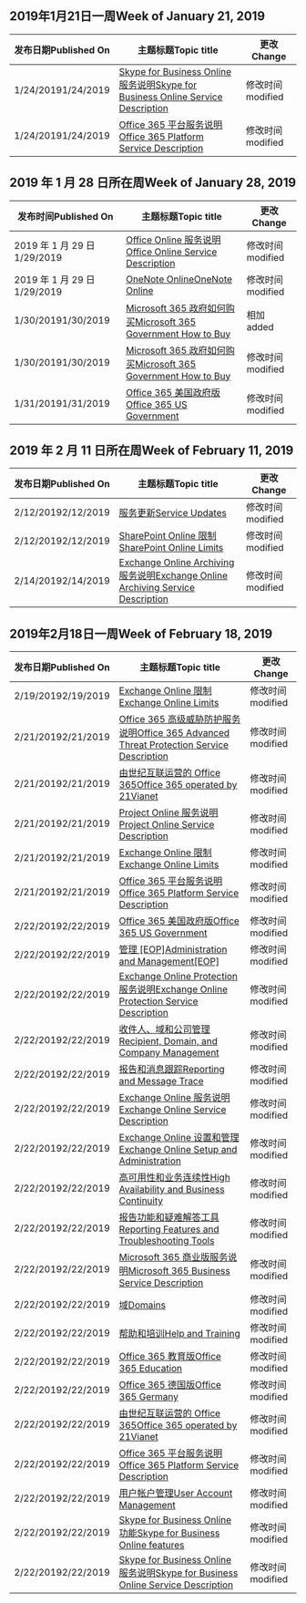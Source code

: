 <!-- This file is generated automatically each week. Changes made to this file will be overwritten.-->




## <a name="week-of-january-21-2019"></a><span data-ttu-id="6027f-101">2019年1月21日一周</span><span class="sxs-lookup"><span data-stu-id="6027f-101">Week of January 21, 2019</span></span>


| <span data-ttu-id="6027f-102">发布日期</span><span class="sxs-lookup"><span data-stu-id="6027f-102">Published On</span></span> |<span data-ttu-id="6027f-103">主题标题</span><span class="sxs-lookup"><span data-stu-id="6027f-103">Topic title</span></span> | <span data-ttu-id="6027f-104">更改</span><span class="sxs-lookup"><span data-stu-id="6027f-104">Change</span></span> |
|------|------------|--------|
| <span data-ttu-id="6027f-105">1/24/2019</span><span class="sxs-lookup"><span data-stu-id="6027f-105">1/24/2019</span></span> | [<span data-ttu-id="6027f-106">Skype for Business Online 服务说明</span><span class="sxs-lookup"><span data-stu-id="6027f-106">Skype for Business Online Service Description</span></span>](/Office365/ServiceDescriptions/skype-for-business-online-service-description/skype-for-business-online-service-description) | <span data-ttu-id="6027f-107">修改时间</span><span class="sxs-lookup"><span data-stu-id="6027f-107">modified</span></span> |
| <span data-ttu-id="6027f-108">1/24/2019</span><span class="sxs-lookup"><span data-stu-id="6027f-108">1/24/2019</span></span> | [<span data-ttu-id="6027f-109">Office 365 平台服务说明</span><span class="sxs-lookup"><span data-stu-id="6027f-109">Office 365 Platform Service Description</span></span>](/Office365/ServiceDescriptions/office-365-platform-service-description/office-365-platform-service-description) | <span data-ttu-id="6027f-110">修改时间</span><span class="sxs-lookup"><span data-stu-id="6027f-110">modified</span></span> |


## <a name="week-of-january-28-2019"></a><span data-ttu-id="6027f-111">2019 年 1 月 28 日所在周</span><span class="sxs-lookup"><span data-stu-id="6027f-111">Week of January 28, 2019</span></span>


| <span data-ttu-id="6027f-112">发布时间</span><span class="sxs-lookup"><span data-stu-id="6027f-112">Published On</span></span> |<span data-ttu-id="6027f-113">主题标题</span><span class="sxs-lookup"><span data-stu-id="6027f-113">Topic title</span></span> | <span data-ttu-id="6027f-114">更改</span><span class="sxs-lookup"><span data-stu-id="6027f-114">Change</span></span> |
|------|------------|--------|
| <span data-ttu-id="6027f-115">2019 年 1 月 29 日</span><span class="sxs-lookup"><span data-stu-id="6027f-115">1/29/2019</span></span> | [<span data-ttu-id="6027f-116">Office Online 服务说明</span><span class="sxs-lookup"><span data-stu-id="6027f-116">Office Online Service Description</span></span>](/Office365/ServiceDescriptions/office-online-service-description/office-online-service-description) | <span data-ttu-id="6027f-117">修改时间</span><span class="sxs-lookup"><span data-stu-id="6027f-117">modified</span></span> |
| <span data-ttu-id="6027f-118">2019 年 1 月 29 日</span><span class="sxs-lookup"><span data-stu-id="6027f-118">1/29/2019</span></span> | [<span data-ttu-id="6027f-119">OneNote Online</span><span class="sxs-lookup"><span data-stu-id="6027f-119">OneNote Online</span></span>](/Office365/ServiceDescriptions/office-online-service-description/onenote-online) | <span data-ttu-id="6027f-120">修改时间</span><span class="sxs-lookup"><span data-stu-id="6027f-120">modified</span></span> |
| <span data-ttu-id="6027f-121">1/30/2019</span><span class="sxs-lookup"><span data-stu-id="6027f-121">1/30/2019</span></span> | [<span data-ttu-id="6027f-122">Microsoft 365 政府如何购买</span><span class="sxs-lookup"><span data-stu-id="6027f-122">Microsoft 365 Government How to Buy</span></span>](/Office365/ServiceDescriptions/office-365-platform-service-description/office-365-us-government/microsoft-365-government-how-to-buy) | <span data-ttu-id="6027f-123">相加</span><span class="sxs-lookup"><span data-stu-id="6027f-123">added</span></span> |
| <span data-ttu-id="6027f-124">1/30/2019</span><span class="sxs-lookup"><span data-stu-id="6027f-124">1/30/2019</span></span> | [<span data-ttu-id="6027f-125">Microsoft 365 政府如何购买</span><span class="sxs-lookup"><span data-stu-id="6027f-125">Microsoft 365 Government How to Buy</span></span>](/Office365/ServiceDescriptions/office-365-platform-service-description/office-365-us-government/microsoft-365-government-how-to-buy) | <span data-ttu-id="6027f-126">修改时间</span><span class="sxs-lookup"><span data-stu-id="6027f-126">modified</span></span> |
| <span data-ttu-id="6027f-127">1/31/2019</span><span class="sxs-lookup"><span data-stu-id="6027f-127">1/31/2019</span></span> | [<span data-ttu-id="6027f-128">Office 365 美国政府版</span><span class="sxs-lookup"><span data-stu-id="6027f-128">Office 365 US Government</span></span>](/Office365/ServiceDescriptions/office-365-platform-service-description/office-365-us-government/office-365-us-government) | <span data-ttu-id="6027f-129">修改时间</span><span class="sxs-lookup"><span data-stu-id="6027f-129">modified</span></span> |


## <a name="week-of-february-11-2019"></a><span data-ttu-id="6027f-130">2019 年 2 月 11 日所在周</span><span class="sxs-lookup"><span data-stu-id="6027f-130">Week of February 11, 2019</span></span>


| <span data-ttu-id="6027f-131">发布日期</span><span class="sxs-lookup"><span data-stu-id="6027f-131">Published On</span></span> |<span data-ttu-id="6027f-132">主题标题</span><span class="sxs-lookup"><span data-stu-id="6027f-132">Topic title</span></span> | <span data-ttu-id="6027f-133">更改</span><span class="sxs-lookup"><span data-stu-id="6027f-133">Change</span></span> |
|------|------------|--------|
| <span data-ttu-id="6027f-134">2/12/2019</span><span class="sxs-lookup"><span data-stu-id="6027f-134">2/12/2019</span></span> | [<span data-ttu-id="6027f-135">服务更新</span><span class="sxs-lookup"><span data-stu-id="6027f-135">Service Updates</span></span>](/Office365/ServiceDescriptions/office-365-platform-service-description/service-updates) | <span data-ttu-id="6027f-136">修改时间</span><span class="sxs-lookup"><span data-stu-id="6027f-136">modified</span></span> |
| <span data-ttu-id="6027f-137">2/12/2019</span><span class="sxs-lookup"><span data-stu-id="6027f-137">2/12/2019</span></span> | [<span data-ttu-id="6027f-138">SharePoint Online 限制</span><span class="sxs-lookup"><span data-stu-id="6027f-138">SharePoint Online Limits</span></span>](/Office365/ServiceDescriptions/sharepoint-online-service-description/sharepoint-online-limits) | <span data-ttu-id="6027f-139">修改时间</span><span class="sxs-lookup"><span data-stu-id="6027f-139">modified</span></span> |
| <span data-ttu-id="6027f-140">2/14/2019</span><span class="sxs-lookup"><span data-stu-id="6027f-140">2/14/2019</span></span> | [<span data-ttu-id="6027f-141">Exchange Online Archiving 服务说明</span><span class="sxs-lookup"><span data-stu-id="6027f-141">Exchange Online Archiving Service Description</span></span>](/Office365/ServiceDescriptions/exchange-online-archiving-service-description/exchange-online-archiving-service-description) | <span data-ttu-id="6027f-142">修改时间</span><span class="sxs-lookup"><span data-stu-id="6027f-142">modified</span></span> |


## <a name="week-of-february-18-2019"></a><span data-ttu-id="6027f-143">2019年2月18日一周</span><span class="sxs-lookup"><span data-stu-id="6027f-143">Week of February 18, 2019</span></span>


| <span data-ttu-id="6027f-144">发布日期</span><span class="sxs-lookup"><span data-stu-id="6027f-144">Published On</span></span> |<span data-ttu-id="6027f-145">主题标题</span><span class="sxs-lookup"><span data-stu-id="6027f-145">Topic title</span></span> | <span data-ttu-id="6027f-146">更改</span><span class="sxs-lookup"><span data-stu-id="6027f-146">Change</span></span> |
|------|------------|--------|
| <span data-ttu-id="6027f-147">2/19/2019</span><span class="sxs-lookup"><span data-stu-id="6027f-147">2/19/2019</span></span> | [<span data-ttu-id="6027f-148">Exchange Online 限制</span><span class="sxs-lookup"><span data-stu-id="6027f-148">Exchange Online Limits</span></span>](/Office365/ServiceDescriptions/exchange-online-service-description/exchange-online-limits) | <span data-ttu-id="6027f-149">修改时间</span><span class="sxs-lookup"><span data-stu-id="6027f-149">modified</span></span> |
| <span data-ttu-id="6027f-150">2/21/2019</span><span class="sxs-lookup"><span data-stu-id="6027f-150">2/21/2019</span></span> | [<span data-ttu-id="6027f-151">Office 365 高级威胁防护服务说明</span><span class="sxs-lookup"><span data-stu-id="6027f-151">Office 365 Advanced Threat Protection Service Description</span></span>](/Office365/ServiceDescriptions/office-365-advanced-threat-protection-service-description) | <span data-ttu-id="6027f-152">修改时间</span><span class="sxs-lookup"><span data-stu-id="6027f-152">modified</span></span> |
| <span data-ttu-id="6027f-153">2/21/2019</span><span class="sxs-lookup"><span data-stu-id="6027f-153">2/21/2019</span></span> | [<span data-ttu-id="6027f-154">由世纪互联运营的 Office 365</span><span class="sxs-lookup"><span data-stu-id="6027f-154">Office 365 operated by 21Vianet</span></span>](/Office365/ServiceDescriptions/office-365-platform-service-description/office-365-operated-by-21vianet) | <span data-ttu-id="6027f-155">修改时间</span><span class="sxs-lookup"><span data-stu-id="6027f-155">modified</span></span> |
| <span data-ttu-id="6027f-156">2/21/2019</span><span class="sxs-lookup"><span data-stu-id="6027f-156">2/21/2019</span></span> | [<span data-ttu-id="6027f-157">Project Online 服务说明</span><span class="sxs-lookup"><span data-stu-id="6027f-157">Project Online Service Description</span></span>](/Office365/ServiceDescriptions/project-online-service-description/project-online-service-description) | <span data-ttu-id="6027f-158">修改时间</span><span class="sxs-lookup"><span data-stu-id="6027f-158">modified</span></span> |
| <span data-ttu-id="6027f-159">2/21/2019</span><span class="sxs-lookup"><span data-stu-id="6027f-159">2/21/2019</span></span> | [<span data-ttu-id="6027f-160">Exchange Online 限制</span><span class="sxs-lookup"><span data-stu-id="6027f-160">Exchange Online Limits</span></span>](/Office365/ServiceDescriptions/exchange-online-service-description/exchange-online-limits) | <span data-ttu-id="6027f-161">修改时间</span><span class="sxs-lookup"><span data-stu-id="6027f-161">modified</span></span> |
| <span data-ttu-id="6027f-162">2/21/2019</span><span class="sxs-lookup"><span data-stu-id="6027f-162">2/21/2019</span></span> | [<span data-ttu-id="6027f-163">Office 365 平台服务说明</span><span class="sxs-lookup"><span data-stu-id="6027f-163">Office 365 Platform Service Description</span></span>](/Office365/ServiceDescriptions/office-365-platform-service-description/office-365-platform-service-description) | <span data-ttu-id="6027f-164">修改时间</span><span class="sxs-lookup"><span data-stu-id="6027f-164">modified</span></span> |
| <span data-ttu-id="6027f-165">2/22/2019</span><span class="sxs-lookup"><span data-stu-id="6027f-165">2/22/2019</span></span> | [<span data-ttu-id="6027f-166">Office 365 美国政府版</span><span class="sxs-lookup"><span data-stu-id="6027f-166">Office 365 US Government</span></span>](/Office365/ServiceDescriptions/office-365-platform-service-description/office-365-us-government/office-365-us-government) | <span data-ttu-id="6027f-167">修改时间</span><span class="sxs-lookup"><span data-stu-id="6027f-167">modified</span></span> |
| <span data-ttu-id="6027f-168">2/22/2019</span><span class="sxs-lookup"><span data-stu-id="6027f-168">2/22/2019</span></span> | <span data-ttu-id="6027f-169">[管理 [EOP]](/Office365/ServiceDescriptions/exchange-online-protection-service-description/administration-and-management-eop)</span><span class="sxs-lookup"><span data-stu-id="6027f-169">[Administration and Management[EOP]](/Office365/ServiceDescriptions/exchange-online-protection-service-description/administration-and-management-eop)</span></span> | <span data-ttu-id="6027f-170">修改时间</span><span class="sxs-lookup"><span data-stu-id="6027f-170">modified</span></span> |
| <span data-ttu-id="6027f-171">2/22/2019</span><span class="sxs-lookup"><span data-stu-id="6027f-171">2/22/2019</span></span> | [<span data-ttu-id="6027f-172">Exchange Online Protection 服务说明</span><span class="sxs-lookup"><span data-stu-id="6027f-172">Exchange Online Protection Service Description</span></span>](/Office365/ServiceDescriptions/exchange-online-protection-service-description/exchange-online-protection-service-description) | <span data-ttu-id="6027f-173">修改时间</span><span class="sxs-lookup"><span data-stu-id="6027f-173">modified</span></span> |
| <span data-ttu-id="6027f-174">2/22/2019</span><span class="sxs-lookup"><span data-stu-id="6027f-174">2/22/2019</span></span> | [<span data-ttu-id="6027f-175">收件人、域和公司管理</span><span class="sxs-lookup"><span data-stu-id="6027f-175">Recipient, Domain, and Company Management</span></span>](/Office365/ServiceDescriptions/exchange-online-protection-service-description/recipient-domain-and-company-management) | <span data-ttu-id="6027f-176">修改时间</span><span class="sxs-lookup"><span data-stu-id="6027f-176">modified</span></span> |
| <span data-ttu-id="6027f-177">2/22/2019</span><span class="sxs-lookup"><span data-stu-id="6027f-177">2/22/2019</span></span> | [<span data-ttu-id="6027f-178">报告和消息跟踪</span><span class="sxs-lookup"><span data-stu-id="6027f-178">Reporting and Message Trace</span></span>](/Office365/ServiceDescriptions/exchange-online-protection-service-description/reporting-and-message-trace) | <span data-ttu-id="6027f-179">修改时间</span><span class="sxs-lookup"><span data-stu-id="6027f-179">modified</span></span> |
| <span data-ttu-id="6027f-180">2/22/2019</span><span class="sxs-lookup"><span data-stu-id="6027f-180">2/22/2019</span></span> | [<span data-ttu-id="6027f-181">Exchange Online 服务说明</span><span class="sxs-lookup"><span data-stu-id="6027f-181">Exchange Online Service Description</span></span>](/Office365/ServiceDescriptions/exchange-online-service-description/exchange-online-service-description) | <span data-ttu-id="6027f-182">修改时间</span><span class="sxs-lookup"><span data-stu-id="6027f-182">modified</span></span> |
| <span data-ttu-id="6027f-183">2/22/2019</span><span class="sxs-lookup"><span data-stu-id="6027f-183">2/22/2019</span></span> | [<span data-ttu-id="6027f-184">Exchange Online 设置和管理</span><span class="sxs-lookup"><span data-stu-id="6027f-184">Exchange Online Setup and Administration</span></span>](/Office365/ServiceDescriptions/exchange-online-service-description/exchange-online-setup-and-administration) | <span data-ttu-id="6027f-185">修改时间</span><span class="sxs-lookup"><span data-stu-id="6027f-185">modified</span></span> |
| <span data-ttu-id="6027f-186">2/22/2019</span><span class="sxs-lookup"><span data-stu-id="6027f-186">2/22/2019</span></span> | [<span data-ttu-id="6027f-187">高可用性和业务连续性</span><span class="sxs-lookup"><span data-stu-id="6027f-187">High Availability and Business Continuity</span></span>](/Office365/ServiceDescriptions/exchange-online-service-description/high-availability-and-business-continuity) | <span data-ttu-id="6027f-188">修改时间</span><span class="sxs-lookup"><span data-stu-id="6027f-188">modified</span></span> |
| <span data-ttu-id="6027f-189">2/22/2019</span><span class="sxs-lookup"><span data-stu-id="6027f-189">2/22/2019</span></span> | [<span data-ttu-id="6027f-190">报告功能和疑难解答工具</span><span class="sxs-lookup"><span data-stu-id="6027f-190">Reporting Features and Troubleshooting Tools</span></span>](/Office365/ServiceDescriptions/exchange-online-service-description/reporting-features-and-troubleshooting-tools) | <span data-ttu-id="6027f-191">修改时间</span><span class="sxs-lookup"><span data-stu-id="6027f-191">modified</span></span> |
| <span data-ttu-id="6027f-192">2/22/2019</span><span class="sxs-lookup"><span data-stu-id="6027f-192">2/22/2019</span></span> | [<span data-ttu-id="6027f-193">Microsoft 365 商业版服务说明</span><span class="sxs-lookup"><span data-stu-id="6027f-193">Microsoft 365 Business Service Description</span></span>](/Office365/ServiceDescriptions/microsoft-365-business-service-description) | <span data-ttu-id="6027f-194">修改时间</span><span class="sxs-lookup"><span data-stu-id="6027f-194">modified</span></span> |
| <span data-ttu-id="6027f-195">2/22/2019</span><span class="sxs-lookup"><span data-stu-id="6027f-195">2/22/2019</span></span> | [<span data-ttu-id="6027f-196">域</span><span class="sxs-lookup"><span data-stu-id="6027f-196">Domains</span></span>](/Office365/ServiceDescriptions/office-365-platform-service-description/domains) | <span data-ttu-id="6027f-197">修改时间</span><span class="sxs-lookup"><span data-stu-id="6027f-197">modified</span></span> |
| <span data-ttu-id="6027f-198">2/22/2019</span><span class="sxs-lookup"><span data-stu-id="6027f-198">2/22/2019</span></span> | [<span data-ttu-id="6027f-199">帮助和培训</span><span class="sxs-lookup"><span data-stu-id="6027f-199">Help and Training</span></span>](/Office365/ServiceDescriptions/office-365-platform-service-description/help-and-training) | <span data-ttu-id="6027f-200">修改时间</span><span class="sxs-lookup"><span data-stu-id="6027f-200">modified</span></span> |
| <span data-ttu-id="6027f-201">2/22/2019</span><span class="sxs-lookup"><span data-stu-id="6027f-201">2/22/2019</span></span> | [<span data-ttu-id="6027f-202">Office 365 教育版</span><span class="sxs-lookup"><span data-stu-id="6027f-202">Office 365 Education</span></span>](/Office365/ServiceDescriptions/office-365-platform-service-description/office-365-education) | <span data-ttu-id="6027f-203">修改时间</span><span class="sxs-lookup"><span data-stu-id="6027f-203">modified</span></span> |
| <span data-ttu-id="6027f-204">2/22/2019</span><span class="sxs-lookup"><span data-stu-id="6027f-204">2/22/2019</span></span> | [<span data-ttu-id="6027f-205">Office 365 德国版</span><span class="sxs-lookup"><span data-stu-id="6027f-205">Office 365 Germany</span></span>](/Office365/ServiceDescriptions/office-365-platform-service-description/office-365-germany) | <span data-ttu-id="6027f-206">修改时间</span><span class="sxs-lookup"><span data-stu-id="6027f-206">modified</span></span> |
| <span data-ttu-id="6027f-207">2/22/2019</span><span class="sxs-lookup"><span data-stu-id="6027f-207">2/22/2019</span></span> | [<span data-ttu-id="6027f-208">由世纪互联运营的 Office 365</span><span class="sxs-lookup"><span data-stu-id="6027f-208">Office 365 operated by 21Vianet</span></span>](/Office365/ServiceDescriptions/office-365-platform-service-description/office-365-operated-by-21vianet) | <span data-ttu-id="6027f-209">修改时间</span><span class="sxs-lookup"><span data-stu-id="6027f-209">modified</span></span> |
| <span data-ttu-id="6027f-210">2/22/2019</span><span class="sxs-lookup"><span data-stu-id="6027f-210">2/22/2019</span></span> | [<span data-ttu-id="6027f-211">Office 365 平台服务说明</span><span class="sxs-lookup"><span data-stu-id="6027f-211">Office 365 Platform Service Description</span></span>](/Office365/ServiceDescriptions/office-365-platform-service-description/office-365-platform-service-description) | <span data-ttu-id="6027f-212">修改时间</span><span class="sxs-lookup"><span data-stu-id="6027f-212">modified</span></span> |
| <span data-ttu-id="6027f-213">2/22/2019</span><span class="sxs-lookup"><span data-stu-id="6027f-213">2/22/2019</span></span> | [<span data-ttu-id="6027f-214">用户帐户管理</span><span class="sxs-lookup"><span data-stu-id="6027f-214">User Account Management</span></span>](/Office365/ServiceDescriptions/office-365-platform-service-description/user-account-management) | <span data-ttu-id="6027f-215">修改时间</span><span class="sxs-lookup"><span data-stu-id="6027f-215">modified</span></span> |
| <span data-ttu-id="6027f-216">2/22/2019</span><span class="sxs-lookup"><span data-stu-id="6027f-216">2/22/2019</span></span> | [<span data-ttu-id="6027f-217">Skype for Business Online 功能</span><span class="sxs-lookup"><span data-stu-id="6027f-217">Skype for Business Online features</span></span>](/Office365/ServiceDescriptions/skype-for-business-online-service-description/skype-for-business-online-features) | <span data-ttu-id="6027f-218">修改时间</span><span class="sxs-lookup"><span data-stu-id="6027f-218">modified</span></span> |
| <span data-ttu-id="6027f-219">2/22/2019</span><span class="sxs-lookup"><span data-stu-id="6027f-219">2/22/2019</span></span> | [<span data-ttu-id="6027f-220">Skype for Business Online 服务说明</span><span class="sxs-lookup"><span data-stu-id="6027f-220">Skype for Business Online Service Description</span></span>](/Office365/ServiceDescriptions/skype-for-business-online-service-description/skype-for-business-online-service-description) | <span data-ttu-id="6027f-221">修改时间</span><span class="sxs-lookup"><span data-stu-id="6027f-221">modified</span></span> |
